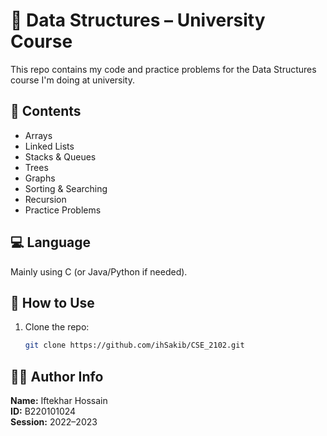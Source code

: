 # 📘 Data Structures – University Course

This repo contains my code and practice problems for the Data Structures course I'm doing at university.

## 📂 Contents

- Arrays
- Linked Lists
- Stacks & Queues
- Trees
- Graphs
- Sorting & Searching
- Recursion
- Practice Problems

## 💻 Language

Mainly using C (or Java/Python if needed).

## 🔧 How to Use

1. Clone the repo:
   ```bash
   git clone https://github.com/ihSakib/CSE_2102.git
## 🧑‍💻 Author Info
**Name:** Iftekhar Hossain  
**ID:** B220101024  
**Session:** 2022–2023  